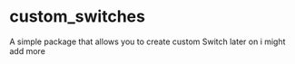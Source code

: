 # custom_switches

A simple package that allows you to create custom Switch later on i might add more 